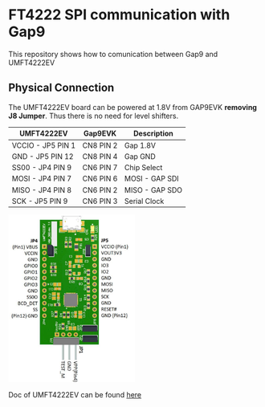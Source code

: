# FT4222 SPI communication with Gap9

This repository shows how to comunication between Gap9 and UMFT4222EV


## Physical Connection

The UMFT4222EV board can be powered at 1.8V from GAP9EVK **removing J8 Jumper**. Thus there is no need for level shifters.


| UMFT4222EV         | Gap9EVK  | Description     |
|--------------------|----------|-----------------|
| VCCIO - JP5 PIN 1  | CN8 PIN 2| Gap  1.8V       |
| GND   - JP5 PIN 12 | CN8 PIN 4| Gap  GND        |
| SS00  - JP4 PIN 9  | CN6 PIN 7| Chip Select     |
| MOSI  - JP4 PIN 7  | CN6 PIN 6| MOSI - GAP SDI  |
| MISO  - JP4 PIN 8  | CN6 PIN 2| MISO - GAP SDO  |
| SCK   - JP5 PIN 9  | CN6 PIN 3| Serial Clock    |

<img src="resources/FT4222EV_pinout.png " width="50%" height="50%">



Doc of UMFT4222EV can be found [here](https://ftdichip.com/wp-content/uploads/2020/07/DS_UMFT4222EV.pdf)



